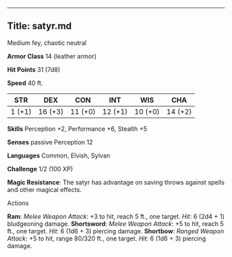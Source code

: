 -------------------------
Title: satyr.md
-------------------------


Medium fey, chaotic neutral

**Armor Class** 14 (leather armor)

**Hit Points** 31 (7d8)

**Speed** 40 ft.

  STR|         DEX|         CON|         INT|         WIS|         CHA
  -----------| -----------| -----------| -----------| -----------| -----------|
   1 (+1)   | 16 (+3)   | 11 (+0)   | 12 (+1)   | 10 (+0)   | 14 (+2)

**Skills** Perception +2, Performance +6, Stealth +5

**Senses** passive Perception 12

**Languages** Common, Elvish, Sylvan

**Challenge** 1/2 (100 XP)


**Magic Resistance**: The satyr has advantage on saving throws
    against spells and other magical effects.


Actions

**Ram**: *Melee Weapon Attack*: +3 to hit, reach 5 ft., one target.
    *Hit*: 6 (2d4 + 1) bludgeoning damage.
**Shortsword**: *Melee Weapon Attack*: +5 to hit, reach 5 ft.,
    one target. *Hit*: 6 (1d6 + 3) piercing damage.
**Shortbow**: *Ranged Weapon Attack*: +5 to hit, range 80/320 ft.,
    one target. *Hit*: 6 (1d6 + 3) piercing damage.

